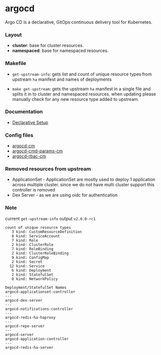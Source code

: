# argocd
Argo CD is a declarative, GitOps continuous delivery tool for Kubernetes.


### Layout
- __cluster__: base for cluster resources.
- __namespaced__: base for namespaced resources.

### Makefile
- `get-upstream-info`: gets list and count of unique resource types from upstream `ha` manifest
and names of deployments

- `make get-upstream`: gets the upstream `ha` manifest in a single file and splits it 
in to cluster and namespaced resources. when updating please manually check for 
any new resource type added to upstream. 

### Documentation
* [Declarative Setup](https://argo-cd.readthedocs.io/en/stable/operator-manual/declarative-setup/)


### Config files
   * [argocd-cm](argocd/namespaced/argocd-cm.yaml)
   * [argocd-cmd-params-cm](argocd/namespaced/argocd-cmd-params-cm.yaml)
   * [argocd-rbac-cm](argocd/namespaced/argocd-rbac-cm.yaml)

### Removed resources from upstream
   * ApplicationSet - ApplicationSet are mostly used to deploy 1 application across multiple cluster. 
      since we do not have multi cluster support this controller is removed
   * Dex Server - as we are using oidc for authentication

### Note
current `get-upstream-info` output `v2.6.0-rc1`
```
count of unique resource types
   3 kind: CustomResourceDefinition
   8 kind: ServiceAccount
   7 kind: Role
   2 kind: ClusterRole
   7 kind: RoleBinding
   2 kind: ClusterRoleBinding
   9 kind: ConfigMap
   2 kind: Secret
  12 kind: Service
   6 kind: Deployment
   2 kind: StatefulSet
   8 kind: NetworkPolicy

Deployment/StatefulSet Names
argocd-applicationset-controller
---
argocd-dex-server
---
argocd-notifications-controller
---
argocd-redis-ha-haproxy
---
argocd-repo-server
---
argocd-server
argocd-application-controller
---
argocd-redis-ha-server
```
